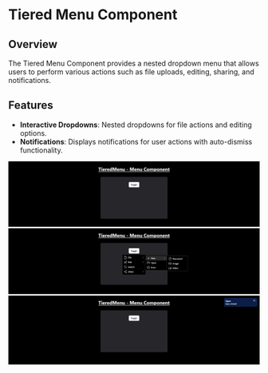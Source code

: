 # Tiered Menu Component

## Overview

The Tiered Menu Component provides a nested dropdown menu that allows users to perform various actions such as file uploads, editing, sharing, and notifications.

## Features

- **Interactive Dropdowns**: Nested dropdowns for file actions and editing options.
- **Notifications**: Displays notifications for user actions with auto-dismiss functionality.

![tieredMenu](media/default.png)
![tieredMenu](media/opened.png)
![tieredMenu](media/notifications.png)
